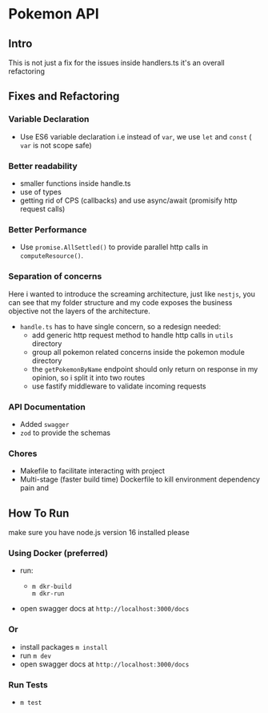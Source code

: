 # Pokemon API

## Intro

This is not just a fix for the issues inside handlers.ts it's an overall refactoring

## Fixes and Refactoring

### Variable Declaration

- Use ES6 variable declaration i.e instead of `var`, we use `let` and `const` ( `var` is not scope safe)

### Better readability

- smaller functions inside handle.ts
- use of types
- getting rid of CPS (callbacks) and use async/await (promisify http request calls)

### Better Performance

- Use `promise.AllSettled()` to provide parallel http calls in `computeResource()`.

### Separation of concerns

Here i wanted to introduce the screaming architecture, just like `nestjs`, you can see
that my folder structure and my code exposes the business objective not the layers of
the architecture.

- `handle.ts` has to have single concern, so a redesign needed:
  - add generic http request method to handle http calls in `utils` directory
  - group all pokemon related concerns inside the pokemon module directory
  - the `getPokemonByName` endpoint should only return on response in my opinion, so i split it into two routes
  - use fastify middleware to validate incoming requests

### API Documentation

- Added `swagger`
- `zod` to provide the schemas

### Chores

- Makefile to facilitate interacting with project
- Multi-stage (faster build time) Dockerfile to kill environment dependency pain and

## How To Run

make sure you have node.js version 16 installed please

### Using Docker (preferred)

- run:

  - ```shell
    m dkr-build
    m dkr-run
    ```

- open swagger docs at `http://localhost:3000/docs`

### Or

- install packages `m install`
- run `m dev`
- open swagger docs at `http://localhost:3000/docs`

### Run Tests

- `m test`
